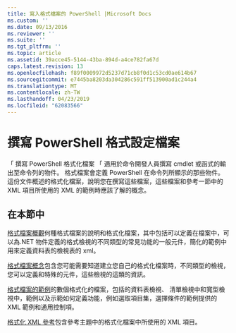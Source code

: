 ```yaml
---
title: 寫入格式檔案的 PowerShell |Microsoft Docs
ms.custom: ''
ms.date: 09/13/2016
ms.reviewer: ''
ms.suite: ''
ms.tgt_pltfrm: ''
ms.topic: article
ms.assetid: 39acce45-5144-43ba-894d-a4ce782fa67d
caps.latest.revision: 13
ms.openlocfilehash: f89f0009972d5237d71cb8f0d1c53cd0ae614b67
ms.sourcegitcommit: e7445ba8203da304286c591ff513900ad1c244a4
ms.translationtype: MT
ms.contentlocale: zh-TW
ms.lasthandoff: 04/23/2019
ms.locfileid: "62083566"
---
```

# <a name="writing-a-powershell-formatting-file"></a>撰寫 PowerShell 格式設定檔案

「 撰寫 PowerShell 格式化檔案 「 適用於命令開發人員撰寫 cmdlet 或函式的輸出至命令列的物件。 格式檔案會定義 PowerShell 在命令列所顯示的那些物件。 這份文件概述的格式化檔案，說明您在撰寫這些檔案，這些檔案和參考一節中的 XML 項目所使用的 XML 的範例時應該了解的概念。

## <a name="in-this-section"></a>在本節中

[格式檔案概觀](./formatting-file-overview.md)何種格式檔案的說明和格式化檔案，其中包括可以定義在檔案中，可以為.NET 物件定義的格式檢視的不同類型的常見功能的一般元件，簡化的範例中用來定義資料表的檢視表的 xml。

[格式檔案概念](./formatting-file-concepts.md)包含您可能需要知道建立您自己的格式化檔案時，不同類型的檢視，您可以定義和特殊的元件，這些檢視的這類的資訊。

[格式檔案的範例](./examples-of-formatting-files.md)的數個格式化的檔案，包括的資料表檢視、 清單檢視中和寬型檢視中，範例以及示範如何定義功能，例如選取項目集，選擇條件的範例提供的 XML 範例和通用控制項。

[格式化 XML 參考](./format-schema-xml-reference.md)包含參考主題中的格式化檔案中所使用的 XML 項目。
